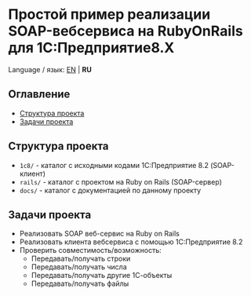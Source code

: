 # Простой пример реализации SOAP-вебсервиса на RubyOnRails для 1С:Предприятие8.Х

Language / язык: [EN](README.md) | **RU**

## Оглавление

* [Структура проекта](#Структура-проекта)
* [Задачи проекта](#Задачи-проекта)

## Структура проекта

* `1c8/` - каталог с исходными кодами 1C:Предприятие 8.2 (SOAP-клиент)
* `rails/` - каталог с проектом на Ruby on Rails (SOAP-сервер)
* `docs/` - каталог с документацией по данному проекту


## Задачи проекта

* Реализовать SOAP веб-сервис на Ruby on Rails
* Реализовать клиента вебсервиса с помощью 1C:Предприятие 8.2
* Проверить совместимость/возможность:
  * Передавать/получать строки
  * Передавать/получать числа
  * Передавать/получать другие 1С-объекты
  * Передавать/получать файлы